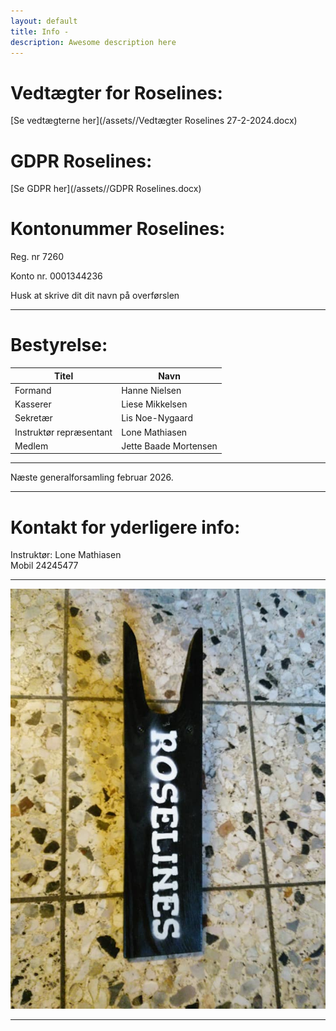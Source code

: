 ```yaml
---
layout: default
title: Info -
description: Awesome description here
---
```


# Vedtægter for Roselines:


[Se vedtægterne her](/assets//Vedtægter Roselines 27-2-2024.docx)




# GDPR Roselines:


[Se GDPR her](/assets//GDPR Roselines.docx)




# Kontonummer Roselines:


Reg. nr 7260 

Konto nr. 0001344236

Husk at skrive dit dit navn på overførslen







---



# **Bestyrelse:**

Titel  |  Navn
---  |  ---
Formand  |  Hanne Nielsen
Kasserer  |  Liese Mikkelsen
Sekretær  |  Lis Noe-Nygaard
Instruktør repræsentant  |  Lone Mathiasen
Medlem  |  Jette Baade Mortensen

---

Næste generalforsamling februar 2026.


---


# Kontakt for yderligere info: 

Instruktør: Lone Mathiasen  
Mobil 24245477

---


![Støvleknægt](/assets/Støvleknægt.jpg)


---
